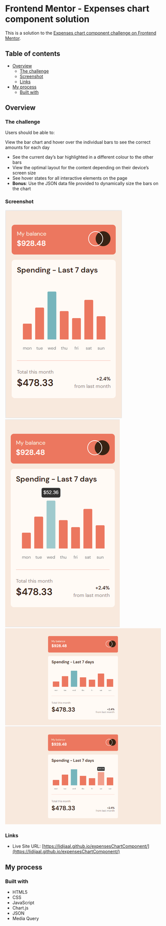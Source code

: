 # Frontend Mentor - Expenses chart component solution

This is a solution to the [Expenses chart component challenge on Frontend Mentor](https://www.frontendmentor.io/challenges/expenses-chart-component-e7yJBUdjwt).

## Table of contents

- [Overview](#overview)
  - [The challenge](#the-challenge)
  - [Screenshot](#screenshot)
  - [Links](#links)
- [My process](#my-process)
  - [Built with](#built-with)
  

## Overview

### The challenge

Users should be able to:

View the bar chart and hover over the individual bars to see the correct amounts for each day
- See the current day’s bar highlighted in a different colour to the other bars
- View the optimal layout for the content depending on their device’s screen size
- See hover states for all interactive elements on the page
- **Bonus**: Use the JSON data file provided to dynamically size the bars on the chart

### Screenshot

![](images/Screenshot_1.png)
![](images/Screenshot_2.png)
![](images/Screenshot_3.png)
![](images/Screenshot_4.png)


### Links

- Live Site URL: [https://lidijaal.github.io/expensesChartComponent/](https://lidijaal.github.io/expensesChartComponent/)

## My process

### Built with

- HTML5
- CSS
- JavaScript
- Chart.js
- JSON
- Media Query
